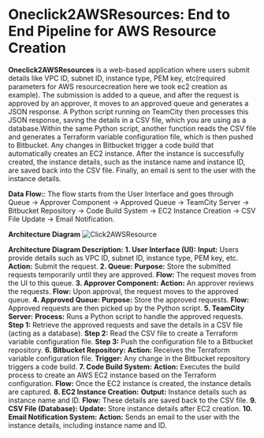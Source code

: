 # Oneclick2AWSResources: End to End Pipeline for AWS Resource Creation 
**Oneclick2AWSResources** is a web-based application where users submit details like VPC ID, subnet ID, instance type, PEM key, etc(required parameters for AWS resourcecreation here we took ec2 creation as example). The submission is added to a queue, and after the request is approved by an approver, it moves to an approved queue and generates a JSON response. A Python script running on TeamCity then processes this JSON response, saving the details in a CSV file, which you are using as a database.Within the same Python script, another function reads the CSV file and generates a Terraform variable configuration file, which is then pushed to Bitbucket. Any changes in Bitbucket trigger a code build that automatically creates an EC2 instance. After the instance is successfully created, the instance details, such as the instance name and instance ID, are saved back into the CSV file. Finally, an email is sent to the user with the instance details.

**Data Flow:**: The flow starts from the User Interface and goes through Queue → Approver Component → Approved Queue → TeamCity Server → Bitbucket Repository → Code Build System → EC2 Instance Creation → CSV File Update → Email Notification.

**Architecture Diagram**
![Click2AWSResource](https://github.com/user-attachments/assets/52eeadf6-e839-45bc-97b2-c647843d7025)

**Architecture Diagram Description:**
  **1. User Interface (UI):**
    **Input:** Users provide details such as VPC ID, subnet ID, instance type, PEM key, etc.
    **Action:** Submit the request.
  **2. Queue:**
    **Purpose:** Store the submitted requests temporarily until they are approved.
    **Flow:** The request moves from the UI to this queue.
  **3. Approver Component:**
    **Action:** An approver reviews the requests.
    **Flow:** Upon approval, the request moves to the approved queue.
  **4. Approved Queue:**
    **Purpose:** Store the approved requests.
    **Flow:** Approved requests are then picked up by the Python script.
  **5. TeamCity Server:**
    **Process:** Runs a Python script to handle the approved requests.
      **Step 1:** Retrieve the approved requests and save the details in a CSV file (acting as a database).
      **Step 2:** Read the CSV file to create a Terraform variable configuration file.
      **Step 3:** Push the configuration file to a Bitbucket repository.
  **6. Bitbucket Repository:**
    **Action:** Receives the Terraform variable configuration file.
    **Trigger:** Any change in the Bitbucket repository triggers a code build.
  **7. Code Build System:**
    **Action:** Executes the build process to create an AWS EC2 instance based on the Terraform configuration.
    **Flow:** Once the EC2 instance is created, the instance details are captured.
  **8. EC2 Instance Creation:**
    **Output:** Instance details such as instance name and ID.
    **Flow:** These details are saved back to the CSV file.
  **9. CSV File (Database):**
    **Update:** Store instance details after EC2 creation.
  **10. Email Notification System:**
    **Action:** Sends an email to the user with the instance details, including instance name and ID.

